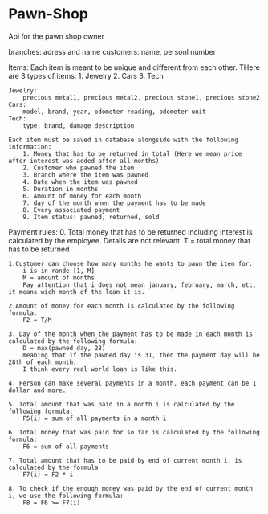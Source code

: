 # Pawn-Shop


Api for the pawn shop owner

branches:
    adress and name
customers:
    name, personl number

Items:
    Each item is meant to be unique and different from each other.
    THere are 3 types of items:
        1. Jewelry
        2. Cars
        3. Tech

    Jewelry:
        precious metal1, precious metal2, precious stone1, precious stone2
    Cars:
        model, brand, year, odometer reading, odometer unit
    Tech:
        type, brand, damage description

    Each item must be saved in database alongside with the following information:
        1. Money that has to be returned in total (Here we mean price after interest was added after all months)
        2. Customer who pawned the item
        3. Branch where the item was pawned
        4. Date when the item was pawned
        5. Duration in months
        6. Amount of money for each month
        7. day of the month when the payment has to be made
        8. Every associated payment
        9. Item status: pawned, returned, sold

Payment rules:
    0. Total money that has to be returned including interest is calculated by the employee. Details are not relevant.
        T = total money that has to be returned

    1.Customer can choose how many months he wants to pawn the item for.
        i is in rande [1, M]
        M = amount of months
        Pay attention that i does not mean january, february, march, etc, it means wich month of the loan it is.

    2.Amount of money for each month is calculated by the following formula:
        F2 = T/M

    3. Day of the month when the payment has to be made in each month is calculated by the following formula:
        D = max(pawned day, 28)
        meaning that if the pawned day is 31, then the payment day will be 28th of each month.
        I think every real world loan is like this.

    4. Person can make several payments in a month, each payment can be 1 dollar and more.

    5. Total amount that was paid in a month i is calculated by the following formula:
        F5(i) = sum of all payments in a month i

    6. Total money that was paid for so far is calculated by the following formula:
        F6 = sum of all payments

    7. Total amount that has to be paid by end of current month i, is calculated by the formula
        F7(i) = F2 * i

    8. To check if the enough money was paid by the end of current month i, we use the following formula:
        F8 = F6 >= F7(i)


